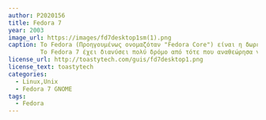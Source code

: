 ```yaml
---
author: P2020156
title: Fedora 7
year: 2003
image_url: https://images/fd7desktop1sm(1).png
caption: Το Fedora (Προηγουμένως ονομαζόταν "Fedora Core") είναι η δωρεάν διανομή που χορηγείται από τη Red Hat, βασισμένη στο Red Hat Enterprise Linux. Ουσιαστικά το Fedora 7 είναι η συνέχεια της δωρεάν διανομής Red Hat Linux αλλά με διαφορετικό όνομα ενώ το όνομα "Red Hat" είναι πλέον δεσμευμένο για το εμπορικό τους προϊόν.
         Το Fedora 7 έχει διανύσει πολύ δρόμο από τότε που αναθεώρησα για πρώτη φορά το Red Linux. Ωστόσο, κατάφερα να αντιμετωπίσω μια σειρά από μικρές δυσλειτουργίες και ενοχλήσεις κατά τη χρήση του.
license_url: http://toastytech.com/guis/fd7desktop1.png
license_text: toastytech
categories:
  - Linux,Unix
  - Fedora 7 GNOME
tags:
  - Fedora
---
```

